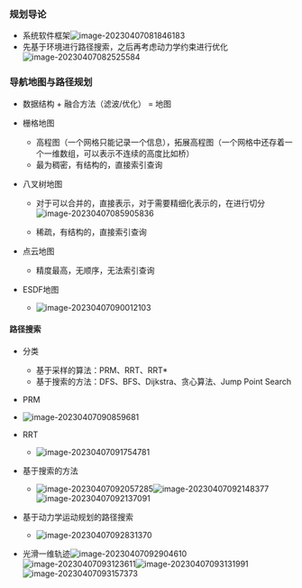 ### 规划导论

- 系统软件框架![image-20230407081846183](../img/3.30/image-20230407081846183.png)
- 先基于环境进行路径搜索，之后再考虑动力学约束进行优化![image-20230407082525584](../img/3.30/image-20230407082525584.png)

### 导航地图与路径规划

- 数据结构 + 融合方法（滤波/优化） = 地图

- 栅格地图

    - 高程图（一个网格只能记录一个信息），拓展高程图（一个网格中还存着一个一维数组，可以表示不连续的高度比如桥）
    - 最为稠密，有结构的，直接索引查询

- 八叉树地图

    - 对于可以合并的，直接表示，对于需要精细化表示的，在进行切分![image-20230407085905836](../img/3.30/image-20230407085905836.png)

    - 稀疏，有结构的，直接索引查询

- 点云地图

    - 精度最高，无顺序，无法索引查询

- ESDF地图

    - ![image-20230407090012103](../img/3.30/image-20230407090012103.png)

#### 路径搜索

- 分类

    - 基于采样的算法：PRM、RRT、RRT*
    - 基于搜索的方法：DFS、BFS、Dijkstra、贪心算法、Jump Point Search
- PRM
- ![image-20230407090859681](../img/3.30/image-20230407090859681.png)

- RRT
    - ![image-20230407091754781](../img/3.30/image-20230407091754781.png)

- 基于搜索的方法
    - ![image-20230407092057285](../img/3.30/image-20230407092057285.png)![image-20230407092148377](../img/3.30/image-20230407092148377.png)![image-20230407092137091](../img/3.30/image-20230407092137091.png)

- 基于动力学运动规划的路径搜索
    - ![image-20230407092831370](../img/3.30/image-20230407092831370.png)
- 光滑一维轨迹![image-20230407092904610](../img/3.30/image-20230407092904610.png)![image-20230407093123611](../img/3.30/image-20230407093123611.png)![image-20230407093131991](../img/3.30/image-20230407093131991.png)![image-20230407093157373](../img/3.30/image-20230407093157373.png)
